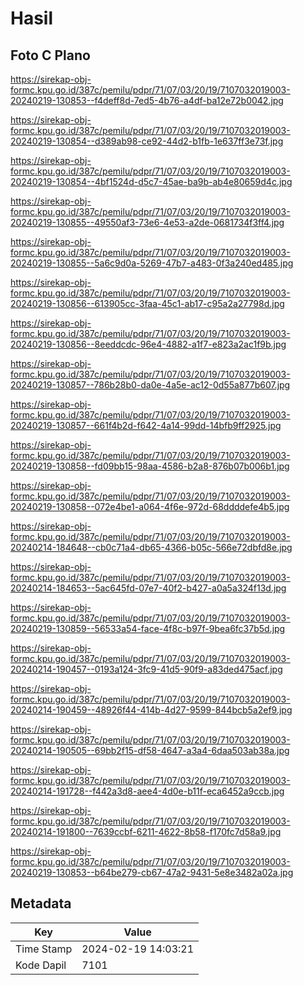 # Hasil

## Foto C Plano

https://sirekap-obj-formc.kpu.go.id/387c/pemilu/pdpr/71/07/03/20/19/7107032019003-20240219-130853--f4deff8d-7ed5-4b76-a4df-ba12e72b0042.jpg

https://sirekap-obj-formc.kpu.go.id/387c/pemilu/pdpr/71/07/03/20/19/7107032019003-20240219-130854--d389ab98-ce92-44d2-b1fb-1e637ff3e73f.jpg

https://sirekap-obj-formc.kpu.go.id/387c/pemilu/pdpr/71/07/03/20/19/7107032019003-20240219-130854--4bf1524d-d5c7-45ae-ba9b-ab4e80659d4c.jpg

https://sirekap-obj-formc.kpu.go.id/387c/pemilu/pdpr/71/07/03/20/19/7107032019003-20240219-130855--49550af3-73e6-4e53-a2de-0681734f3ff4.jpg

https://sirekap-obj-formc.kpu.go.id/387c/pemilu/pdpr/71/07/03/20/19/7107032019003-20240219-130855--5a6c9d0a-5269-47b7-a483-0f3a240ed485.jpg

https://sirekap-obj-formc.kpu.go.id/387c/pemilu/pdpr/71/07/03/20/19/7107032019003-20240219-130856--613905cc-3faa-45c1-ab17-c95a2a27798d.jpg

https://sirekap-obj-formc.kpu.go.id/387c/pemilu/pdpr/71/07/03/20/19/7107032019003-20240219-130856--8eeddcdc-96e4-4882-a1f7-e823a2ac1f9b.jpg

https://sirekap-obj-formc.kpu.go.id/387c/pemilu/pdpr/71/07/03/20/19/7107032019003-20240219-130857--786b28b0-da0e-4a5e-ac12-0d55a877b607.jpg

https://sirekap-obj-formc.kpu.go.id/387c/pemilu/pdpr/71/07/03/20/19/7107032019003-20240219-130857--661f4b2d-f642-4a14-99dd-14bfb9ff2925.jpg

https://sirekap-obj-formc.kpu.go.id/387c/pemilu/pdpr/71/07/03/20/19/7107032019003-20240219-130858--fd09bb15-98aa-4586-b2a8-876b07b006b1.jpg

https://sirekap-obj-formc.kpu.go.id/387c/pemilu/pdpr/71/07/03/20/19/7107032019003-20240219-130858--072e4be1-a064-4f6e-972d-68ddddefe4b5.jpg

https://sirekap-obj-formc.kpu.go.id/387c/pemilu/pdpr/71/07/03/20/19/7107032019003-20240214-184648--cb0c71a4-db65-4366-b05c-566e72dbfd8e.jpg

https://sirekap-obj-formc.kpu.go.id/387c/pemilu/pdpr/71/07/03/20/19/7107032019003-20240214-184653--5ac645fd-07e7-40f2-b427-a0a5a324f13d.jpg

https://sirekap-obj-formc.kpu.go.id/387c/pemilu/pdpr/71/07/03/20/19/7107032019003-20240219-130859--56533a54-face-4f8c-b97f-9bea6fc37b5d.jpg

https://sirekap-obj-formc.kpu.go.id/387c/pemilu/pdpr/71/07/03/20/19/7107032019003-20240214-190457--0193a124-3fc9-41d5-90f9-a83ded475acf.jpg

https://sirekap-obj-formc.kpu.go.id/387c/pemilu/pdpr/71/07/03/20/19/7107032019003-20240214-190459--48926f44-414b-4d27-9599-844bcb5a2ef9.jpg

https://sirekap-obj-formc.kpu.go.id/387c/pemilu/pdpr/71/07/03/20/19/7107032019003-20240214-190505--69bb2f15-df58-4647-a3a4-6daa503ab38a.jpg

https://sirekap-obj-formc.kpu.go.id/387c/pemilu/pdpr/71/07/03/20/19/7107032019003-20240214-191728--f442a3d8-aee4-4d0e-b11f-eca6452a9ccb.jpg

https://sirekap-obj-formc.kpu.go.id/387c/pemilu/pdpr/71/07/03/20/19/7107032019003-20240214-191800--7639ccbf-6211-4622-8b58-f170fc7d58a9.jpg

https://sirekap-obj-formc.kpu.go.id/387c/pemilu/pdpr/71/07/03/20/19/7107032019003-20240219-130853--b64be279-cb67-47a2-9431-5e8e3482a02a.jpg


## Metadata

| Key        | Value               |
| ---------- | ------------------- |
| Time Stamp | 2024-02-19 14:03:21 |
| Kode Dapil | 7101                |



